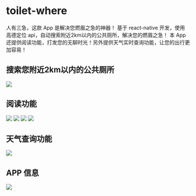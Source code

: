 # toilet-where
人有三急，这款 App 是解决您燃眉之急的神器！
基于 react-native 开发，使用高德定位 api，自动搜索附近2km以内的公共厕所，解决您的燃眉之急！
本 App 还提供阅读功能，打发您的无聊时光！另外提供天气实时查询功能，让您的出行更加容易！
## 搜索您附近2km以内的公共厕所
![](./demo/1.png)
## 阅读功能
![](./demo/2.png)
![](./demo/3.png)
![](./demo/4.png)
![](./demo/5.png)
## 天气查询功能
![](./demo/6.png)
## APP 信息
![](./demo/7.png)